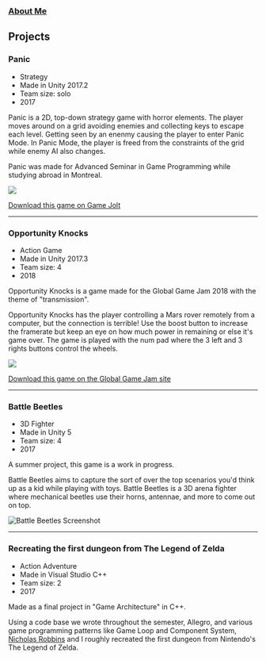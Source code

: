 ### [About Me](https://matthewroy01.github.io/aboutme)

## Projects

### Panic

* Strategy
* Made in Unity 2017.2
* Team size: solo
* 2017

Panic is a 2D, top-down strategy game with horror elements. The player moves around on a grid avoiding enemies and collecting keys to escape each level. Getting seen by an enenmy causing the player to enter Panic Mode. In Panic Mode, the player is freed from the constraints of the grid while enemy AI also changes.

Panic was made for Advanced Seminar in Game Programming while studying abroad in Montreal.

![](https://media.giphy.com/media/4T7zmKRa65oUFW8cJ5/giphy.gif)

[Download this game on Game Jolt](https://gamejolt.com/games/Panic/308831)

---

### Opportunity Knocks

* Action Game
* Made in Unity 2017.3
* Team size: 4
* 2018

Opportunity Knocks is a game made for the Global Game Jam 2018 with the theme of "transmission".

Opportunity Knocks has the player controlling a Mars rover remotely from a computer, but the connection is terrible! Use the boost button to increase the framerate but keep an eye on how much power in remaining or else it's game over. The game is played with the num pad where the 3 left and 3 rights buttons control the wheels.

![](https://media.giphy.com/media/SiJYIT5CxwITBRDcCv/giphy.gif)

[Download this game on the Global Game Jam site](https://globalgamejam.org/2018/games/opportunity-knocks)

---

### Battle Beetles

* 3D Fighter
* Made in Unity 5
* Team size: 4
* 2017

A summer project, this game is a work in progress.

Battle Beetles aims to capture the sort of over the top scenarios you'd think up as a kid while playing with toys. Battle Beetles is a 3D arena fighter where mechanical beetles use their horns, antennae, and more to come out on top.

![Battle Beetles Screenshot](https://media.giphy.com/media/26mdR6Yd4qTvgq9pI1/giphy.gif)

---

### Recreating the first dungeon from The Legend of Zelda

* Action Adventure
* Made in Visual Studio C++
* Team size: 2
* 2017

Made as a final project in "Game Architecture" in C++.

Using a code base we wrote throughout the semester, Allegro, and various game programming patterns like Game Loop and Component System, [Nicholas Robbins](https://github.com/telden) and I roughly recreated the first dungeon from Nintendo's The Legend of Zelda.
